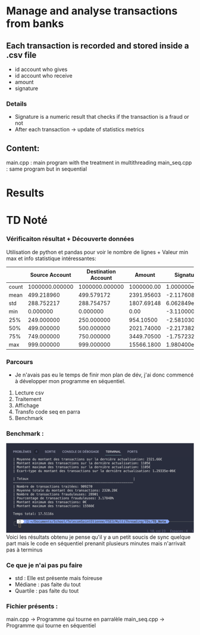 # Manage and analyse transactions from banks 
## Each transaction is recorded and stored inside a .csv file
- id account who gives
- id account who receive
- amount
- signature

### Details
- Signature is a numeric result that checks if the transaction is a fraud or not 
- After each transaction -> update of statistics metrics

## Content:
main.cpp : main program with the treatment in multithreading
main_seq.cpp : same program but in sequential


# Results 
# TD Noté

### Vérificaiton résultat + Découverte données

Utilisation de python et pandas pour voir le nombre de lignes + Valeur min max et info statistique intéressantes:

|       | Source Account | Destination Account | Amount     | Signature     |
| ----- | -------------- | ------------------- | ---------- | ------------- |
| count | 1000000.000000 | 1000000.000000      | 1000000.00 | 1.000000e+06  |
| mean  | 499.218960     | 499.579172          | 2391.95603 | -2.117608e+06 |
| std   | 288.752217     | 288.754757          | 1807.69148 | 6.062849e+05  |
| min   | 0.000000       | 0.000000            | 0.00       | -3.110000e+06 |
| 25%   | 249.000000     | 250.000000          | 954.10500  | -2.581030e+06 |
| 50%   | 499.000000     | 500.000000          | 2021.74000 | -2.217382e+06 |
| 75%   | 749.000000     | 750.000000          | 3449.70500 | -1.757232e+06 |
| max   | 999.000000     | 999.000000          | 15566.1800 | 1.980400e+06  |

### Parcours

- Je n'avais pas eu le temps de finir mon plan de dév, j'ai donc commencé à développer mon programme en séquentiel.

1. Lecture csv
2. Traitement
3. Affichage
4. Transfo code seq en parra
5. Benchmark

### Benchmark :

<img src="./benchParra.png"></img>
Voici les résultats obtenu je pense qu'il y a un petit soucis de sync quelque part
mais le code en séquentiel prenanit plusieurs minutes mais n'arrivait pas à terminus

### Ce que je n'ai pas pu faire

- std : Elle est présente mais foireuse
- Médiane : pas faite du tout
- Quartile : pas faite du tout

### Fichier présents :

main.cpp -> Programme qui tourne en parralèle
main_seq.cpp -> Programme qui tourne en séquentiel
